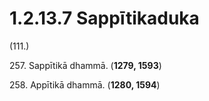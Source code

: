 # 1.2.13.7 Sappītikaduka

(111.)

257\. Sappītikā dhammā. (**1279, 1593**)

258\. Appītikā dhammā. (**1280, 1594**)
